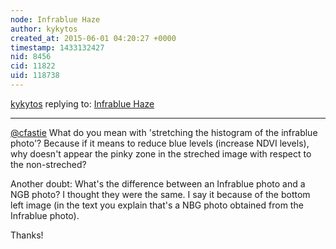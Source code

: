 ```yaml
---
node: Infrablue Haze
author: kykytos
created_at: 2015-06-01 04:20:27 +0000
timestamp: 1433132427
nid: 8456
cid: 11822
uid: 118738
---
```




[kykytos](../profile/kykytos) replying to: [Infrablue Haze](../notes/cfastie/06-26-2013/infrablue-haze)

----
[@cfastie](/profile/cfastie) What do you mean with 'stretching the histogram of the infrablue photo'? Because if it means to reduce blue levels (increase NDVI levels), why doesn't appear the pinky zone in the streched image with respect to the non-streched?

Another doubt: What's the difference between an Infrablue photo and a NGB photo? I thought they were the same. I say it because of the bottom left image (in the text you explain that's a NBG photo obtained from the Infrablue photo).

Thanks!